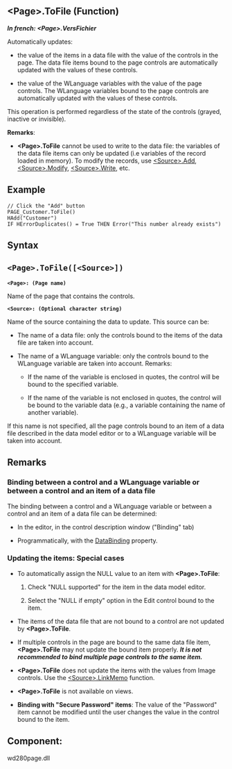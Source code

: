 


## &lt;Page&gt;.ToFile (Function)

***In french: &lt;Page&gt;.VersFichier***



<a name="XUse"></a>
<a name="Use"></a>
<a name="description"></a>
Automatically updates:

- the value of the items in a data file with the value of the controls in the page. The data file items bound to the page controls are automatically updated with the values of these controls.

- the value of the WLanguage variables with the value of the page controls. The WLanguage variables bound to the page controls are automatically updated with the values of these controls.




This operation is performed regardless of the state of the controls (grayed, inactive or invisible).

**Remarks**: 

- **&lt;Page&gt;.ToFile** cannot be used to write to the data file: the variables of the data file items can only be updated (i.e variables of the record loaded in memory). To modify the records, use [&lt;Source&gt;.Add](../WDLang4/1000024187.md), [&lt;Source&gt;.Modify](../WDLang4/1000025038.md), [&lt;Source&gt;.Write](../WDLang4/1000024331.md), etc.





<a name="Example1"></a>
<a name="sample_code"></a>

## Example


```wl
// Click the "Add" button 
PAGE_Customer.ToFile()
HAdd("Customer")
IF HErrorDuplicates() = True THEN Error("This number already exists")
```

<a name="XSYNTAX"></a>
<a name="SYNTAX1"></a>

## Syntax

`<Page>.ToFile([<Source>])`
---

**`<Page>: (Page name)`**

Name of the page that contains the controls.

**`<Source>: (Optional character string)`**

Name of the source containing the data to update. This source can be:

- The name of a data file: only the controls bound to the items of the data file are taken into account.

- The name of a WLanguage variable: only the controls bound to the WLanguage variable are taken into account.
	Remarks: 

	- If the name of the variable is enclosed in quotes, the control will be bound to the specified variable. 

	- If the name of the variable is not enclosed in quotes, the control will be bound to the variable data (e.g., a variable containing the name of another variable).





If this name is not specified, all the page controls bound to an item of a data file described in the data model editor or to a WLanguage variable will be taken into account.



<a name="NOTE0"></a>
<a name="NOTE0_1"></a>

## Remarks


### Binding between a control and a WLanguage variable or between a control and an item of a data file
<a name="binding_between_control_and_wlanguage_variable_between_control_and_item_data_file_ELTPARAGRAPHE000229"></a>

The binding between a control and a WLanguage variable or between a control and an item of a data file can be determined:

- In the editor, in the control description window ("Binding" tab)

- Programmatically, with the [DataBinding](../Proprietes/2510060.md) property.



<a name="NOTE0_2"></a>


### Updating the items: Special cases
<a name="updating_the_items_special_cases_ELTPARAGRAPHE000245"></a>

- To automatically assign the NULL value to an item with **&lt;Page&gt;.ToFile**:

	1. Check "NULL supported" for the item in the data model editor.

	2. Select the "NULL if empty" option in the Edit control bound to the item.




- The items of the data file that are not bound to a control are not updated by **&lt;Page&gt;.ToFile**.

- If multiple controls in the page are bound to the same data file item, **&lt;Page&gt;.ToFile** may not update the bound item properly. ***It is not recommended to bind multiple page controls to the same item.***

- **&lt;Page&gt;.ToFile** does not update the items with the values from Image controls. Use the [&lt;Source&gt;.LinkMemo](../WDLang4/1000024194.md) function.

- **&lt;Page&gt;.ToFile** is not available on views.

- **Binding with "Secure Password" items**: The value of the "Password" item cannot be modified until the user changes the value in the control bound to the item.




<a name="XComponent"></a>

## Component:
wd280page.dll
